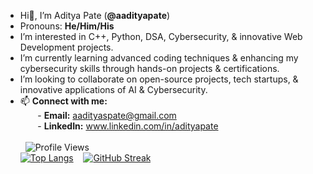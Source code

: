 - Hi👋, I’m Aditya Pate (**@aadityapate**)<br>
- Pronouns: **He/Him/His**<br>
- I’m interested in C++, Python, DSA, Cybersecurity, & innovative Web Development projects.<br>
- I’m currently learning advanced coding techniques & enhancing my cybersecurity skills through hands-on projects & certifications.<br>
- I’m looking to collaborate on open-source projects, tech startups, & innovative applications of AI & Cybersecurity.<br>
- 📫 **Connect with me:**<br>
&nbsp;&nbsp;&nbsp;&nbsp;&nbsp;&nbsp; - **Email:** aadityaspate@gmail.com<br>
&nbsp;&nbsp;&nbsp;&nbsp;&nbsp;&nbsp; - **LinkedIn:** www.linkedin.com/in/adityapate<br><br>
&nbsp;&nbsp;![Profile Views](https://komarev.com/ghpvc/?username=aadityapate&color=blue)<br>
[![Top Langs](https://github-readme-stats.vercel.app/api/top-langs/?username=aadityapate&layout=compact&theme=dark&hide_border=true&card_width=250)](https://github.com/anuraghazra/github-readme-stats)&nbsp;&nbsp;&nbsp;
[![GitHub Streak](https://streak-stats.demolab.com/?user=aadityapate&theme=dark&hide_border=true&card_width=420)](https://git.io/streak-stats)

